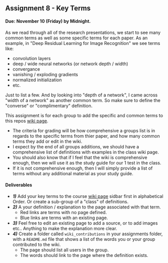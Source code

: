 ## Assignment 8 - Key Terms
#### Due: November 10 (Friday) by Midnight.

As we read through all of the research presentations, we start to see many common terms as well as some specific terms 
for each paper. As an example, in "Deep Residual Learning for Image Recognition" we see terms like:

- convolution layers
- deep / wide neural networks (or network depth / width)
- convergance
- vanishing / exploding gradients
- normalized initialization
- etc.

Just to list a few. And by looking into "depth of a network", I came across "width of a network" as another common term. So make sure to define the "converse" or "complimentary" definition. 

This assignment is for each group to add the specific and common terms to this repos [wiki page](https://github.com/rugbyprof/5443-Data-Mining/wiki).

- The criteria for grading will be how comprehensive a groups list is in regards to the specific terms from thier paper, and how many common terms they add or edit in the wiki.
- I expect by the end of all groups additions, we should have a comprehensive list of definitions with examples in the class wiki page.
- You should also know that if I feel that the wiki is comprehensive enough, then we will use it as the study guide for our 1 test in the class. 
- If it is not comprehensive enough, then I will simply provide a list of terms without any additional material as your study guide.


#### Deliverables

- ***1)*** Add your key terms to the course [wiki page](https://github.com/rugbyprof/5443-Data-Mining/wiki) sidbar first in alphabetical Order. Or create a sub-group of a "class" of definitions.
- ***2)*** A your definition / explanation to the page associated with that term.
    - Red links are terms with no page defined.
    - Blue links are terms with an existing page.
- ***3)*** Feel free to edit an existing page to add a source, or to add images etc.. Anything to make the explanation more clear. 
- ***4)*** Create a folder called `wiki_contributions` in your assignments folder, with a `README.md` file that shows a list of the words you or your group contributed to the wiki.
    - The page should list all users in the group.
    - The words should link to the page where the definition exists.
